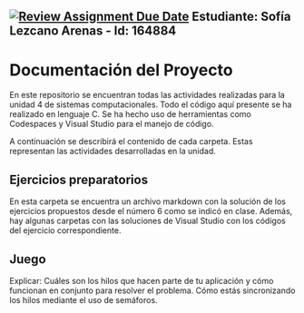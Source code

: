 [![Review Assignment Due Date](https://classroom.github.com/assets/deadline-readme-button-22041afd0340ce965d47ae6ef1cefeee28c7c493a6346c4f15d667ab976d596c.svg)](https://classroom.github.com/a/XglgMq0o)
Estudiante:  Sofía Lezcano Arenas - 
Id:  164884
---
# Documentación del Proyecto

En este repositorio se encuentran todas las actividades realizadas para la unidad 4 de sistemas computacionales. Todo el código aquí presente se ha realizado en lenguaje C. Se ha hecho uso de herramientas como Codespaces y Visual Studio para el manejo de código.

A continuación se describirá el contenido de cada carpeta. Estas representan las actividades desarrolladas en la unidad.

## Ejercicios preparatorios
En esta carpeta se encuentra un archivo markdown con la solución de los ejercicios propuestos desde el número 6 como se indicó en clase. Además, hay algunas carpetas con las soluciones de Visual Studio con los códigos del ejercicio correspondiente.

## Juego
Explicar:
Cuáles son los hilos que hacen parte de tu aplicación y cómo funcionan en conjunto para resolver el problema. 
Cómo estás sincronizando los hilos mediante el uso de semáforos.